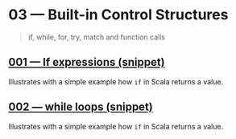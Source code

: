 # 03 &mdash; Built-in Control Structures
>  if, while, for, try, match and function calls

## [001 &mdash; If expressions (snippet)](./001-snippet-if-expressions)
Illustrates with a simple example how `if` in Scala returns a value.

## [002 &mdash; while loops (snippet)](./002-snippet-while-loops)
Illustrates with a simple example how `if` in Scala returns a value.
